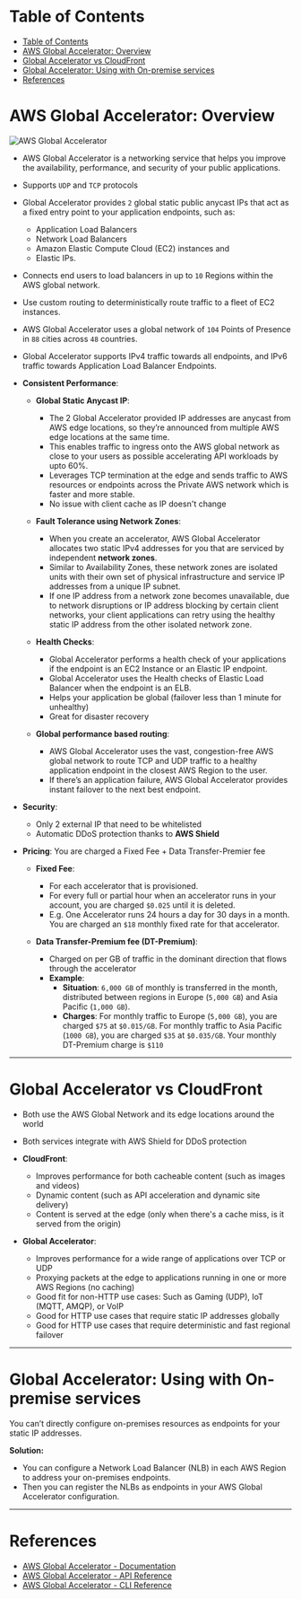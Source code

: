 # Table of Contents

- [Table of Contents](#table-of-contents)
- [AWS Global Accelerator: Overview](#aws-global-accelerator-overview)
- [Global Accelerator vs CloudFront](#global-accelerator-vs-cloudfront)
- [Global Accelerator: Using with On-premise services](#global-accelerator-using-with-on-premise-services)
- [References](#references)

# AWS Global Accelerator: Overview

![AWS Global Accelerator](https://d1.awsstatic.com/product-page-diagram_AWS-Global-Accelerator%402x.dd86ff5885ab5035037ad065d54120f8c44183fa.png)

- AWS Global Accelerator is a networking service that helps you improve the availability, performance, and security of your public applications.

- Supports `UDP` and `TCP` protocols

- Global Accelerator provides `2` global static public anycast IPs that act as a fixed entry point to your application endpoints, such as:

  - Application Load Balancers
  - Network Load Balancers
  - Amazon Elastic Compute Cloud (EC2) instances and
  - Elastic IPs.

- Connects end users to load balancers in up to `10` Regions within the AWS global network.
- Use custom routing to deterministically route traffic to a fleet of EC2 instances.

- AWS Global Accelerator uses a global network of `104` Points of Presence in `88` cities across `48` countries.

- Global Accelerator supports IPv4 traffic towards all endpoints, and IPv6 traffic towards Application Load Balancer Endpoints.

- **Consistent Performance**:

  - **Global Static Anycast IP**:

    - The 2 Global Accelerator provided IP addresses are anycast from AWS edge locations, so they’re announced from multiple AWS edge locations at the same time.
    - This enables traffic to ingress onto the AWS global network as close to your users as possible accelerating API workloads by upto 60%.
    - Leverages TCP termination at the edge and sends traffic to AWS resources or endpoints across the Private AWS network which is faster and more stable.
    - No issue with client cache as IP doesn't change

  - **Fault Tolerance using Network Zones**:

    - When you create an accelerator, AWS Global Accelerator allocates two static IPv4 addresses for you that are serviced by independent **network zones**.
    - Similar to Availability Zones, these network zones are isolated units with their own set of physical infrastructure and service IP addresses from a unique IP subnet.
    - If one IP address from a network zone becomes unavailable, due to network disruptions or IP address blocking by certain client networks, your client applications can retry using the healthy static IP address from the other isolated network zone.

  - **Health Checks**:

    - Global Accelerator performs a health check of your applications if the endpoint is an EC2 Instance or an Elastic IP endpoint.
    - Global Accelerator uses the Health checks of Elastic Load Balancer when the endpoint is an ELB.
    - Helps your application be global (failover less than 1 minute for unhealthy)
    - Great for disaster recovery

  - **Global performance based routing**:

    - AWS Global Accelerator uses the vast, congestion-free AWS global network to route TCP and UDP traffic to a healthy application endpoint in the closest AWS Region to the user.
    - If there’s an application failure, AWS Global Accelerator provides instant failover to the next best endpoint.

- **Security**:

  - Only 2 external IP that need to be whitelisted
  - Automatic DDoS protection thanks to **AWS Shield**

- **Pricing**: You are charged a Fixed Fee + Data Transfer-Premier fee

  - **Fixed Fee**:

    - For each accelerator that is provisioned.
    - For every full or partial hour when an accelerator runs in your account, you are charged `$0.025` until it is deleted.
    - E.g. One Accelerator runs 24 hours a day for 30 days in a month. You are charged an `$18` monthly fixed rate for that accelerator.

  - **Data Transfer-Premium fee (DT-Premium)**:

    - Charged on per GB of traffic in the dominant direction that flows through the accelerator
    - **Example**:
      - **Situation**: `6,000 GB` of monthly is transferred in the month, distributed between regions in Europe (`5,000 GB`) and Asia Pacific (`1,000 GB`).
      - **Charges**: For monthly traffic to Europe (`5,000 GB`), you are charged `$75` at `$0.015/GB`. For monthly traffic to Asia Pacific (`1000 GB`), you are charged `$35` at `$0.035/GB`. Your monthly DT-Premium charge is `$110`

---

# Global Accelerator vs CloudFront

- Both use the AWS Global Network and its edge locations around the world
- Both services integrate with AWS Shield for DDoS protection

- **CloudFront**:

  - Improves performance for both cacheable content (such as images and videos)
  - Dynamic content (such as API acceleration and dynamic site delivery)
  - Content is served at the edge (only when there's a cache miss, is it served from the origin)

- **Global Accelerator**:

  - Improves performance for a wide range of applications over TCP or UDP
  - Proxying packets at the edge to applications running in one or more AWS Regions (no caching)
  - Good fit for non-HTTP use cases: Such as Gaming (UDP), IoT (MQTT, AMQP), or VoIP
  - Good for HTTP use cases that require static IP addresses globally
  - Good for HTTP use cases that require deterministic and fast regional failover

---

# Global Accelerator: Using with On-premise services

You can’t directly configure on-premises resources as endpoints for your static IP addresses.

**Solution:**

- You can configure a Network Load Balancer (NLB) in each AWS Region to address your on-premises endpoints.
- Then you can register the NLBs as endpoints in your AWS Global Accelerator configuration.

---

# References

- [AWS Global Accelerator - Documentation](https://docs.aws.amazon.com/global-accelerator/latest/dg/what-is-global-accelerator.html)
- [AWS Global Accelerator - API Reference](https://docs.aws.amazon.com/global-accelerator/latest/api/)
- [AWS Global Accelerator - CLI Reference](https://awscli.amazonaws.com/v2/documentation/api/latest/reference/globalaccelerator/index.html)
